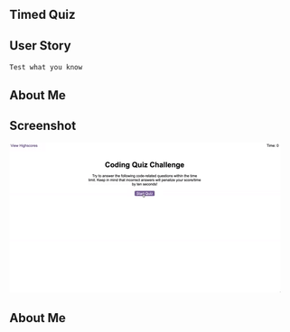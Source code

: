## Timed Quiz


## User Story

```
Test what you know 
```

## About Me


## Screenshot 

![code quiz](./Assets/04-web-apis-homework-demo.gif)


## About Me


